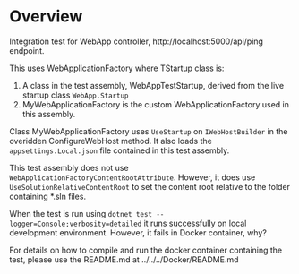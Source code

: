 # Overview

Integration test for WebApp controller, http://localhost:5000/api/ping endpoint.

This uses WebApplicationFactory<TStartup> where TStartup class is:

1. A class in the test assembly, WebAppTestStartup, derived from the live startup class `WebApp.Startup`
2. MyWebApplicationFactory is the custom WebApplicationFactory used in this assembly.

Class MyWebApplicationFactory uses `UseStartup` on `IWebHostBuilder` in the overidden ConfigureWebHost
method. It also loads the `appsettings.Local.json` file contained in this test assembly.

This test assembly does not use `WebApplicationFactoryContentRootAttribute`. However, it does
use `UseSolutionRelativeContentRoot` to set the content root relative to the folder
containing \*.sln files.

When the test is run using `dotnet test --logger=Console;verbosity=detailed` it runs successfully on
local development environment. However, it fails in Docker container, why?

For details on how to compile and run the docker container containing the test, please use the README.md
at ../../../Docker/README.md

